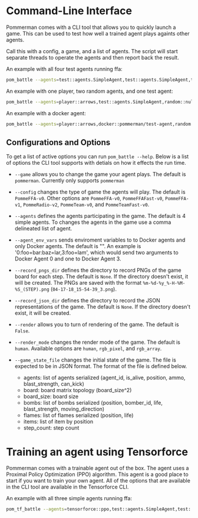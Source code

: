 # Command-Line Interface

Pommerman comes with a CLI tool that allows you to quickly launch a game. This can be used to test how well a trained agent plays againts other agents.

Call this with a config, a game, and a list of agents. The script will start separate threads to operate the agents and then report back the result.

An example with all four test agents running ffa:

```bash
pom_battle --agents=test::agents.SimpleAgent,test::agents.SimpleAgent,test::agents.SimpleAgent,test::agents.SimpleAgent --config=PommeFFA-v0
```

An example with one player, two random agents, and one test agent:

```bash
pom_battle --agents=player::arrows,test::agents.SimpleAgent,random::null,random::null --config=PommeFFA-v0
```

An example with a docker agent:

```bash
pom_battle --agents=player::arrows,docker::pommerman/test-agent,random::null,random::null --config=PommeFFA-v0
```

## Configurations and Options

To get a list of active options you can run `pom_battle --help`. Below is a list of options the CLI tool supports with detials on how it effects the run time.

- `--game` allows you to change the game your agent plays. The default is `pommerman`. Currently only supports `pommerman`

- `--config` changes the type of game the agents will play. The default is `PommeFFA-v0`. Other options are `PommeFFA-v0`, `PommeFFAFast-v0`, `PommeFFA-v1`, `PommeRadio-v2`, `PommeTeam-v0`, and `PommeTeamFast-v0`.

- `--agents` defines the agents participating in the game. The default is 4 simple agents. To changes the agents in the game use a comma delineated list of agent.

- `--agent_env_vars` sends enviroment variables to to Docker agents and only Docker agents. The default is "". An example is '0:foo=bar:baz=lar,3:foo=lam', which would send two arguments to Docker Agent 0 and one to Docker Agent 3.

- `--record_pngs_dir` defines the directory to record PNGs of the game board for each step. The default is `None`. If the directory doesn't exist, it will be created. The PNGs are saved with the format `%m-%d-%y_%-H-%M-%S_(STEP).png` (`04-17-18_15-54-39_3.png`).

- `--record_json_dir` defines the directory to record the JSON representations of the game. The default is `None`. If the directory doesn't exist, it will be created.

- `--render` allows you to turn of rendering of the game. The default is `False`.

- `--render_mode` changes the render mode of the game. The default is `human`. Available options are `human`, `rgb_pixel`, and `rgb_array`.

- `--game_state_file` changes the initial state of the game. The file is expected to be in JSON format.  The format of the file is defined below.
    
    - agents: list of agents serialized (agent_id, is_alive, position, ammo, blast_strength, can_kick)
    - board: board matrix topology (board_size^2)
    - board_size: board size
    - bombs: list of bombs serialized (position, bomber_id, life, blast_strength, moving_direction)
    - flames: list of flames serialized (position, life)
    - items: list of item by position
    - step_count: step count


# Training an agent using Tensorforce

Pommerman comes with a trainable agent out of the box. The agent uses a Proximal Policy Optimization (PPO) algorithm. This agent is a good place to start if you want to train your own agent. All of the options that are available in the CLI tool are available in the Tensorforce CLI.

An example with all three simple agents running ffa:

```bash
pom_tf_battle --agents=tensorforce::ppo,test::agents.SimpleAgent,test::agents.SimpleAgent,test::agents.SimpleAgent --config=PommeFFA-v0
```